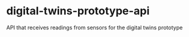 # digital-twins-prototype-api
API that receives readings from sensors for the digital twins prototype
